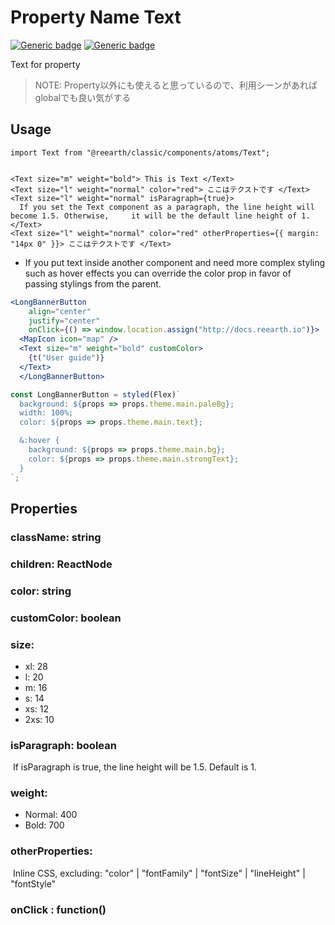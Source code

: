 # Property Name Text
[![Generic badge](https://img.shields.io/badge/GROUP-property-yellow.svg)]()
[![Generic badge](https://img.shields.io/badge/SIZE-atom-blue.svg)]()

Text for property

> NOTE: Property以外にも使えると思っているので、利用シーンがあればglobalでも良い気がする

## Usage

```tsx
import Text from "@reearth/classic/components/atoms/Text";


<Text size="m" weight="bold"> This is Text </Text>
<Text size="l" weight="normal" color="red"> ここはテクストです </Text>
<Text size="l" weight="normal" isParagraph={true}>
  If you set the Text component as a paragraph, the line height will become 1.5. Otherwise, 	it will be the default line height of 1. 
</Text>
<Text size="l" weight="normal" color="red" otherProperties={{ margin: "14px 0" }}> ここはテクストです </Text>
```



- If you put text inside another component and need more complex styling such as hover effects you can override the color prop in favor of passing stylings from the parent.

```jsx
<LongBannerButton
    align="center"
    justify="center"
    onClick={() => window.location.assign("http://docs.reearth.io")}>
  <MapIcon icon="map" />
  <Text size="m" weight="bold" customColor>
    {t("User guide")}
  </Text>
  </LongBannerButton>

const LongBannerButton = styled(Flex)`
  background: ${props => props.theme.main.paleBg};
  width: 100%;
  color: ${props => props.theme.main.text};

  &:hover {
    background: ${props => props.theme.main.bg};
    color: ${props => props.theme.main.strongText};
  }
`;
```



## Properties

### className: string

### children: ReactNode

### color: string

### customColor: boolean

### size: 

- xl: 28
- l: 20
- m: 16
- s: 14
- xs: 12
- 2xs: 10

### isParagraph: boolean

​	If isParagraph is true, the line height will be 1.5. Default is 1.

### weight:

- Normal: 400
- Bold: 700

### otherProperties: 

​	Inline CSS, excluding: "color" | "fontFamily" | "fontSize" | "lineHeight" | "fontStyle"

### onClick : function()



